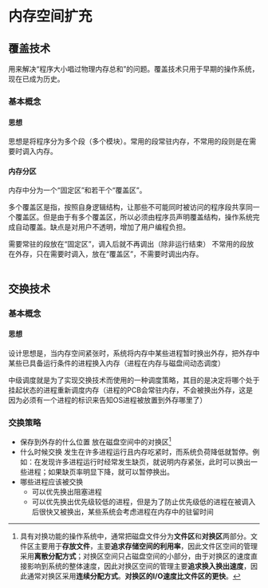 # 内存空间扩充

## 覆盖技术

用来解决“程序大小唱过物理内存总和”的问题。覆盖技术只用于早期的操作系统，现在已成为历史。

### 基本概念

#### 思想

思想是将程序分为多个段（多个模块）。常用的段常驻内存，不常用的段则是在需要时调入内存。

#### 内存分区

内存中分为一个“固定区”和若干个“覆盖区”。

多个覆盖区是指，按照自身逻辑结构，让那些不可能同时被访问的程序段共享同一个覆盖区。但是由于有多个覆盖区，所以必须由程序员声明覆盖结构，操作系统完成自动覆盖。缺点是对用户不透明，增加了用户编程负担。

需要常驻的段放在“固定区”，调入后就不再调出（除非运行结束）
不常用的段放在外存，只在需要时调入，放在“覆盖区”，不需要时调出内存。

<img :src="$withBase='/img/os-memory-override.png'" class="align-center" />

## 交换技术

### 基本概念

#### 思想

设计思想是，当内存空间紧张时，系统将内存中某些进程暂时换出外存，把外存中某些已具备运行条件的进程换入内存（进程在内存与磁盘间动态调度）

中级调度就是为了实现交换技术而使用的一种调度策略，其目的是决定将哪个处于挂起状态的进程重新调度内存（进程的PCB会常驻内存，不会被换出外存，这是因为必须有一个进程的标识来告知OS进程被放置到外存哪里了）

### 交换策略

- 保存到外存的什么位置
  放在磁盘空间中的对换区[^1]
- 什么时候交换
  发生在许多进程运行且内存吃紧时，而系统负荷降低就暂停。例如：在发现许多进程运行时经常发生缺页，就说明内存紧张，此时可以换出一些进程；如果缺页率明显下降，就可以暂停换出。
- 哪些进程应该被交换
  - 可以优先换出阻塞进程
  - 可以优先换出优先级较低的进程，但是为了防止优先级低的进程在被调入后很快又被换出，某些系统会考虑进程在内存中的驻留时间



[^1]: 具有对换功能的操作系统中，通常把磁盘文件分为**文件区**和**对换区**两部分。文件区主要用于**存放文件**，主要**追求存储空间的利用率**，因此文件区空间的管理采用**离散分配方式**；对换区空间只占磁盘空间的小部分，由于对换区的速度直接影响到系统的整体速度，因此对换区空间的管理主要**追求换入换出速度**，因此通常对换区采用**连续分配方式**。**对换区的I/O速度比文件区的更快**。
